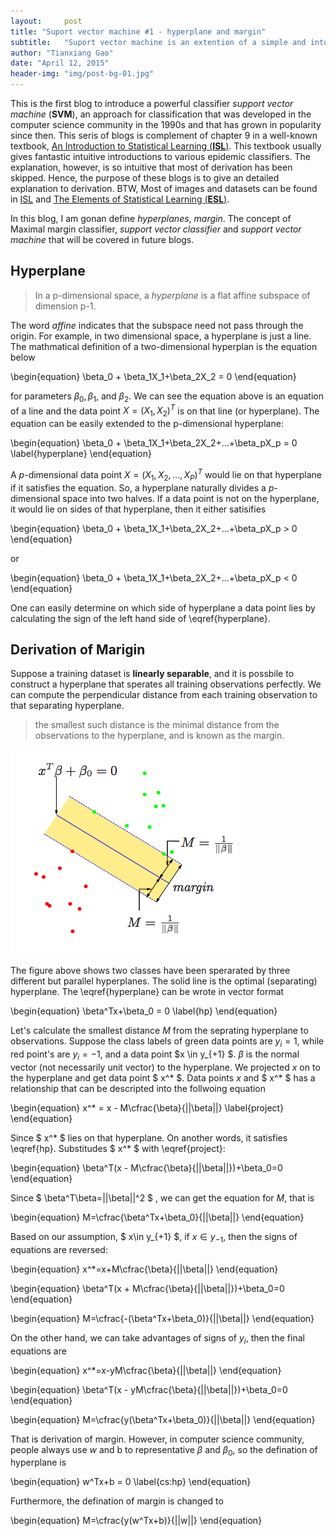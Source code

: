 ```yaml
---
layout:     post
title: "Suport vector machine #1 - hyperplane and margin"
subtitle:   "Suport vector machine is an extention of a simple and intuitive classifier called the maximal margin classifier"
author: "Tianxiang Gao"
date: "April 12, 2015"
header-img: "img/post-bg-01.jpg"
---
```

This is the first blog to introduce a powerful classifier *support vector machine* (**SVM**), an approach for classification that was developed in the computer science community in the 1990s and that has grown in popularity since then. This seris of blogs is complement of chapter 9 in a well-known textbook, [An Introduction to Statistical Learning (**ISL**)][1]. This textbook usually gives fantastic intuitive introductions to various epidemic classifiers. The explanation, however, is so intuitive that most of derivation has been skipped. Hence, the purpose of these blogs is to give an detailed explanation to derivation. BTW, Most of images and datasets can be found in [ISL][1] and [The Elements of Statistical Learning (**ESL**)][2].

In this blog, I am gonan define *hyperplanes*, *margin*. The concept of Maximal margin classifier, *support vector classifier* and  *support vector machine* that will be covered in future blogs.

## Hyperplane
> In a p-dimensional space, a *hyperplane* is a flat affine subspace of dimension p-1.

The word *affine* indicates that the subspace need not pass through the origin. For example, in two dimensional space, a hyperplane is just a line. The mathmatical definition of a two-dimensional hyperplan is the equation below

\begin{equation}
  \beta_0 + \beta_1X_1+\beta_2X_2 = 0
\end{equation}

for parameters $\beta_0, \beta_1$, and $\beta_2$. We can see the equation above is an equation of a line and the data point $X = (X_1, X_2)^T$ is on that line (or hyperplane). The equation can be easily extended to the p-dimensional hyperplane:

\begin{equation}
  \beta_0 + \beta_1X_1+\beta_2X_2+...+\beta_pX_p = 0
  \label{hyperplane}
\end{equation}

A *p*-dimensional data point $X = (X_1, X_2, ..., X_P)^T$ would lie on that hyperplane if it satisfies the equation. So, a hyperplane naturally divides a *p*-dimensional space into two halves. If a data point is not on the hyperplane, it would lie on sides of that hyperplane, then it either satisifies 

\begin{equation}
	\beta_0 + \beta_1X_1+\beta_2X_2+...+\beta_pX_p > 0 
\end{equation}

or 

\begin{equation}
	\beta_0 + \beta_1X_1+\beta_2X_2+...+\beta_pX_p < 0 
\end{equation}

One can easily determine on which side of hyperplane a data point lies by calculating the sign of the left hand side of \eqref{hyperplane}. 

## Derivation of Marigin

Suppose a training dataset is **linearly separable**, and it is possbile to construct a hyperplane that sperates all training observations perfectly. We can compute the perpendicular distance from each training observation to that separating hyperplane.

> the smallest such distance is the minimal distance from the observations to the hyperplane, and is known as the margin. 

<img src="/img/maximal-margin-classifier.png">

The figure above shows two classes have been sperarated by three different but parallel hyperplanes. The solid line is the optimal (separating) hyperplane. The \eqref{hyperplane} can be wrote in vector format

\begin{equation}
	\beta^Tx+\beta_0 = 0
	\label{hp} 
\end{equation}


Let's calculate the smallest distance $M$ from the seprating hyperplane to observations. Suppose the class labels of green data points are $y_i = 1$, while red point's are $y_i = -1$, and a data point $x \in y_{+1} $. $\beta$ is the normal vector (not necessarily unit vector) to the hyperplane. We projected $x$ on to the hyperplane and get data point $ x^* $. Data points $x$ and $ x^* $ has a relationship that can be descripted into the follwoing equation

\begin{equation}
	x^* = x - M\cfrac{\beta}{||\beta||}
	\label{project}
\end{equation}

Since $ x^* $ lies on that hyperplane. On another words, it satisfies \eqref{hp}. Substitudes $ x^* $ with \eqref{project}:

\begin{equation}
	\beta^T(x - M\cfrac{\beta}{||\beta||})+\beta_0=0
\end{equation}

Since 
$
	\beta^T\beta=||\beta||^2
$
, we can get the equation for $M$, that is 

\begin{equation}
	M=\cfrac{\beta^Tx+\beta_0}{||\beta||}
\end{equation}

Based on our assumption, $ x\in y_{+1} $, if $x \in y_{-1}$, then the signs of equations are reversed: 

\begin{equation}
	x^*=x+M\cfrac{\beta}{||\beta||}
\end{equation}

\begin{equation}
	\beta^T(x + M\cfrac{\beta}{||\beta||})+\beta_0=0
\end{equation}

\begin{equation}
	M=\cfrac{-(\beta^Tx+\beta_0)}{||\beta||}
\end{equation}

On the other hand, we can take advantages of signs of $y_i$, then the final equations are 

\begin{equation}
	x^*=x-yM\cfrac{\beta}{||\beta||}
\end{equation}

\begin{equation}
	\beta^T(x - yM\cfrac{\beta}{||\beta||})+\beta_0=0
\end{equation}

\begin{equation}
	M=\cfrac{y(\beta^Tx+\beta_0)}{||\beta||}
\end{equation}

That is derivation of margin. However, in computer science community, people always use $w$ and b to representative $\beta$ and $\beta_0$, so the defination of hyperplane is 

\begin{equation}
	w^Tx+b = 0
	\label{cs:hp} 
\end{equation}

Furthermore, the defination of margin is changed to

\begin{equation}
	M=\cfrac{y(w^Tx+b)}{||w||}
\end{equation}



[1]: http://www-bcf.usc.edu/~gareth/ISL/
[2]: http://statweb.stanford.edu/~tibs/ElemStatLearn/